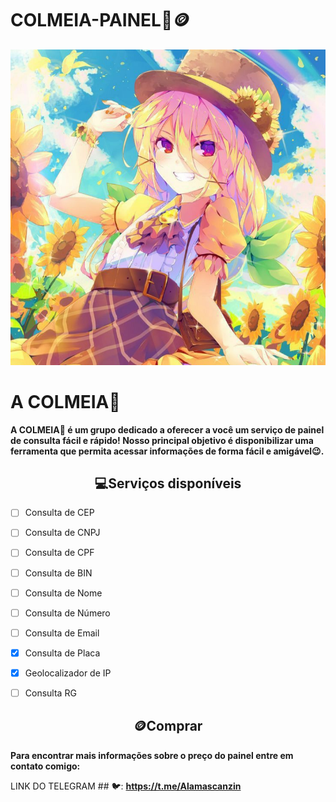 #   COLMEIA-PAINEL🌻🪙

![Descrição da Imagem](6d0f30ed15f74a62ed7bad5b50a8c59a.jpg)

<h1><b>A COLMEIA🌻</b></h1>

<p><b>A COLMEIA🌻 é um grupo dedicado a oferecer a você um serviço de painel de consulta fácil e rápido! Nosso principal objetivo é disponibilizar uma ferramenta que permita acessar informações de forma fácil e amigável😉.</b></p>

<h2 align="center">💻Serviços disponíveis</h2>

- [ ] Consulta de CEP

- [ ] Consulta de CNPJ

- [ ] Consulta de CPF

- [ ] Consulta de BIN

- [ ] Consulta de Nome

- [ ] Consulta de Número

- [ ] Consulta de Email

- [x] Consulta de Placa

- [x] Geolocalizador de IP

- [ ] Consulta RG

<h2 align="center">🪙Comprar</h2>

<p><b>Para encontrar mais informações sobre o preço do painel entre em contato comigo:</b></p>

LINK DO TELEGRAM ## 🐦: 
**https://t.me/Alamascanzin**














